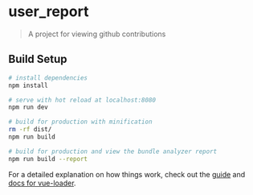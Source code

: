 # user_report

> A project for viewing github contributions

## Build Setup

``` bash
# install dependencies
npm install

# serve with hot reload at localhost:8080
npm run dev

# build for production with minification
rm -rf dist/
npm run build

# build for production and view the bundle analyzer report
npm run build --report
```

For a detailed explanation on how things work, check out the [guide](http://vuejs-templates.github.io/webpack/) and [docs for vue-loader](http://vuejs.github.io/vue-loader).
